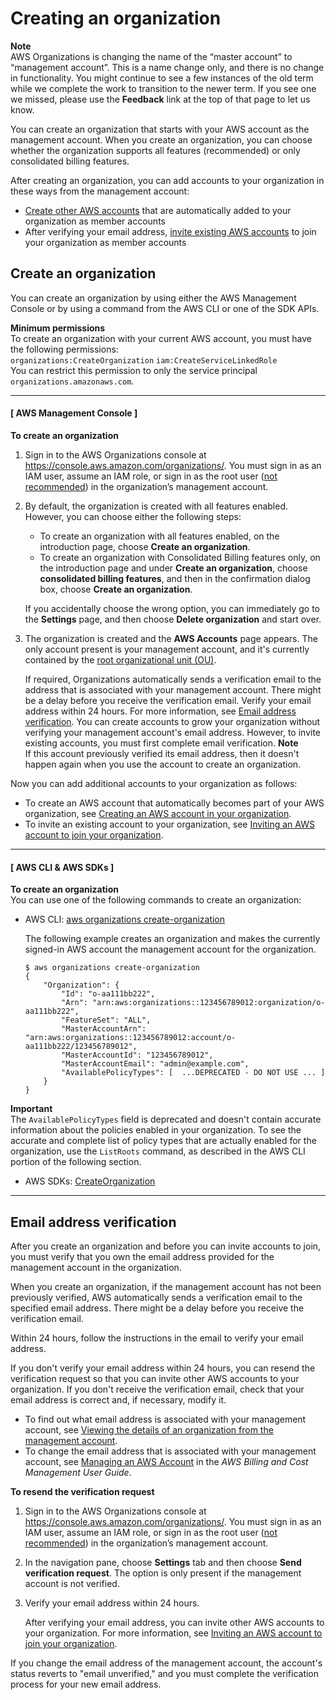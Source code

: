 # Creating an organization<a name="orgs_manage_org_create"></a>

**Note**  
AWS Organizations is changing the name of the “master account” to “management account”\. This is a name change only, and there is no change in functionality\. You might continue to see a few instances of the old term while we complete the work to transition to the newer term\. If you see one we missed, please use the **Feedback** link at the top of that page to let us know\.

You can create an organization that starts with your AWS account as the management account\. When you create an organization, you can choose whether the organization supports all features \(recommended\) or only consolidated billing features\. 

After creating an organization, you can add accounts to your organization in these ways from the management account:
+ [Create other AWS accounts](orgs_manage_accounts_create.md) that are automatically added to your organization as member accounts
+ After verifying your email address, [invite existing AWS accounts](orgs_manage_accounts_invites.md#orgs_manage_accounts_invite-account) to join your organization as member accounts

## Create an organization<a name="create-org"></a>

You can create an organization by using either the AWS Management Console or by using a command from the AWS CLI or one of the SDK APIs\.

**Minimum permissions**  
To create an organization with your current AWS account, you must have the following permissions:  
`organizations:CreateOrganization`
`iam:CreateServiceLinkedRole`   
You can restrict this permission to only the service principal `organizations.amazonaws.com`\. 

------
#### [ AWS Management Console ]

**To create an organization**

1. Sign in to the AWS Organizations console at [https://console\.aws\.amazon\.com/organizations/](https://console.aws.amazon.com/organizations/)\. You must sign in as an IAM user, assume an IAM role, or sign in as the root user \([not recommended](https://docs.aws.amazon.com/IAM/latest/UserGuide/best-practices.html#lock-away-credentials)\) in the organization’s management account\. 

1. By default, the organization is created with all features enabled\. However, you can choose either the following steps:
   + To create an organization with all features enabled, on the introduction page, choose **Create an organization**\.
   + To create an organization with Consolidated Billing features only, on the introduction page and under **Create an organization**, choose **consolidated billing features**, and then in the confirmation dialog box, choose **Create an organization**\.

   If you accidentally choose the wrong option, you can immediately go to the **Settings** page, and then choose **Delete organization** and start over\.

1. The organization is created and the **AWS Accounts** page appears\. The only account present is your management account, and it's currently contained by the [root organizational unit \(OU\)](orgs_getting-started_concepts.md#root)\.

   If required, Organizations automatically sends a verification email to the address that is associated with your management account\. There might be a delay before you receive the verification email\. Verify your email address within 24 hours\. For more information, see [Email address verification](#about-email-verification)\. You can create accounts to grow your organization without verifying your management account's email address\. However, to invite existing accounts, you must first complete email verification\.
**Note**  
If this account previously verified its email address, then it doesn't happen again when you use the account to create an organization\. 

Now you can add additional accounts to your organization as follows:
+ To create an AWS account that automatically becomes part of your AWS organization, see [Creating an AWS account in your organization](orgs_manage_accounts_create.md)\.
+ To invite an existing account to your organization, see [Inviting an AWS account to join your organization](orgs_manage_accounts_invites.md)\. 

------
#### [ AWS CLI & AWS SDKs ]

**To create an organization**  
You can use one of the following commands to create an organization:
+ AWS CLI: [aws organizations create\-organization](https://docs.aws.amazon.com/cli/latest/reference/organizations/create-organization.html)

  The following example creates an organization and makes the currently signed\-in AWS account the management account for the organization\.

  ```
  $ aws organizations create-organization
  {
      "Organization": {
          "Id": "o-aa111bb222",
          "Arn": "arn:aws:organizations::123456789012:organization/o-aa111bb222",
          "FeatureSet": "ALL",
          "MasterAccountArn": "arn:aws:organizations::123456789012:account/o-aa111bb222/123456789012",
          "MasterAccountId": "123456789012",
          "MasterAccountEmail": "admin@example.com",
          "AvailablePolicyTypes": [  ...DEPRECATED - DO NOT USE ... ]
      }
  }
  ```
**Important**  
The `AvailablePolicyTypes` field is deprecated and doesn't contain accurate information about the policies enabled in your organization\. To see the accurate and complete list of policy types that are actually enabled for the organization, use the `ListRoots` command, as described in the AWS CLI portion of the following section\.
+ AWS SDKs: [CreateOrganization](https://docs.aws.amazon.com/organizations/latest/APIReference/API_CreateOrganization.html)

------

## Email address verification<a name="about-email-verification"></a>

After you create an organization and before you can invite accounts to join, you must verify that you own the email address provided for the management account in the organization\. 

When you create an organization, if the management account has not been previously verified, AWS automatically sends a verification email to the specified email address\. There might be a delay before you receive the verification email\. 

Within 24 hours, follow the instructions in the email to verify your email address\. 

If you don't verify your email address within 24 hours, you can resend the verification request so that you can invite other AWS accounts to your organization\. If you don't receive the verification email, check that your email address is correct and, if necessary, modify it\.
+ To find out what email address is associated with your management account, see [Viewing the details of an organization from the management account](orgs_manage_org_details.md#orgs_view_org)\.
+ To change the email address that is associated with your management account, see [Managing an AWS Account](https://docs.aws.amazon.com/awsaccountbilling/latest/aboutv2/manage-account-payment.html) in the *AWS Billing and Cost Management User Guide*\.

**To resend the verification request**

1. Sign in to the AWS Organizations console at [https://console\.aws\.amazon\.com/organizations/](https://console.aws.amazon.com/organizations/)\. You must sign in as an IAM user, assume an IAM role, or sign in as the root user \([not recommended](https://docs.aws.amazon.com/IAM/latest/UserGuide/best-practices.html#lock-away-credentials)\) in the organization’s management account\. 

1. In the navigation pane, choose **Settings** tab and then choose **Send verification request**\. The option is only present if the management account is not verified\.

1. Verify your email address within 24 hours\.

   After verifying your email address, you can invite other AWS accounts to your organization\. For more information, see [Inviting an AWS account to join your organization](orgs_manage_accounts_invites.md)\.

If you change the email address of the management account, the account's status reverts to "email unverified," and you must complete the verification process for your new email address\.